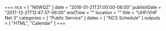 +++
ncs = [ "N0WQZ" ]
date = "2018-01-21T21:00:00-06:00"
publishDate = "2017-12-21T12:47:37-06:00"
endTime = ""
location = ""
title = "UHF/VHF Net 3"
categories = [ "Public Service" ]
dates = [ "NCS Schedule" ]
outputs = [ "HTML", "Calendar" ]
+++
